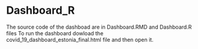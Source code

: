 # Dashboard_R
The source code of the dashboad are in Dashboard.RMD and Dashboard.R files
To run the dashboard dowload the covid_19_dashboard_estonia_final.html file and then open it.
